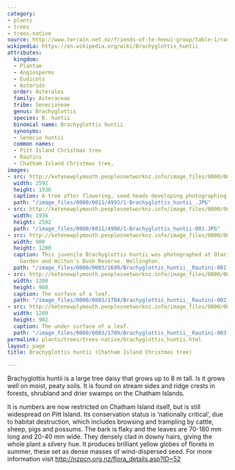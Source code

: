 ```yaml
---
category:
- plants
- trees
- trees-native
source: http://www.terrain.net.nz/friends-of-te-henui-group/table-1/rautini-chatham-island-christmas-tree-brachyglottis-huntii.html
wikipedia: https://en.wikipedia.org/wiki/Brachyglottis_huntii
attributes:
  kingdom:
  - Plantae
  - Angiosperms
  - Eudicots
  - Asterids
  order: Asterales
  family: Asteraceae
  tribe: Senecioneae
  genus: Brachyglottis
  species: B. huntii
  binomial name: Brachyglottis huntii
  synonyms:
  - Senecio huntii
  common names:
  - Pitt Island Christmas tree
  - Rautini
  - Chatham Island Christmas tree,
images:
- src: http://ketenewplymouth.peoplesnetworknz.info/image_files/0000/0011/4993/1-Brachyglottis_huntii_.JPG
  width: 2592
  height: 1936
  caption: A tree after flowering, seed heads developing photographing early March.
  path: "/image_files/0000/0011/4993/1-Brachyglottis_huntii_.JPG"
- src: http://ketenewplymouth.peoplesnetworknz.info/image_files/0000/0011/4998/1-Brachyglottis_huntii-001.JPG
  width: 1936
  height: 2592
  path: "/image_files/0000/0011/4998/1-Brachyglottis_huntii-001.JPG"
- src: http://ketenewplymouth.peoplesnetworknz.info/image_files/0000/0003/1699/Brachyglottis_huntii__Rautini-001.JPG
  width: 900
  height: 1200
  caption: This juvenile Brachyglottis huntii was photographed at Otari Native Botanic
    Garden and Wilton's Bush Reserve. Wellington.
  path: "/image_files/0000/0003/1699/Brachyglottis_huntii__Rautini-001.JPG"
- src: http://ketenewplymouth.peoplesnetworknz.info/image_files/0000/0003/1704/Brachyglottis_huntii__Rautini-002.JPG
  width: 1200
  height: 900
  caption: The surface of a leaf.
  path: "/image_files/0000/0003/1704/Brachyglottis_huntii__Rautini-002.JPG"
- src: http://ketenewplymouth.peoplesnetworknz.info/image_files/0000/0003/1709/Brachyglottis_huntii__Rautini-003.JPG
  width: 1200
  height: 902
  caption: The under surface of a leaf.
  path: "/image_files/0000/0003/1709/Brachyglottis_huntii__Rautini-003.JPG"
permalink: plants/trees/trees-native/brachyglottis_huntii.html
layout: page
title: Brachyglottis huntii (Chatham Island Christmas tree)

---
```

Brachyglottis huntii is a large tree daisy that grows up to 8 m tall. Is it grows well on moist, peaty soils. It is found on stream sides and ridge crests in forests, shrubland and drier swamps on the Chatham Islands.

It is numbers are now restricted on Chatham Island itself, but is still widespread on Pitt Island. Its conservation status is ‘nationally critical’, due to habitat destruction, which includes browsing and trampling by cattle, sheep, pigs and possums.
The bark is flaky and the leaves are 70-180 mm long and 20-40 mm wide. They densely clad in downy hairs, giving the whole plant a silvery hue.
It produces brilliant yellow globes of florets in summer, these set as dense masses of wind-dispersed seed.
For more information visit <a style="font-size: 1em;" href="http://nzpcn.org.nz/flora_details.asp?ID=52">http://nzpcn.org.nz/flora_details.asp?ID=52</a>
